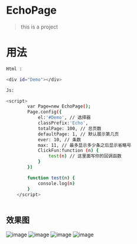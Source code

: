 # EchoPage

> this is a project

# 用法


``` bash
Html :

<div id="Demo"></div>

Js:

<script>
        var Page=new EchoPage();
        Page.config({
            el:'#Demo', // 选择器
            classPrefix:'Echo',
            totalPage: 100, // 总页数
            defaultPage: 1, // 默认展示第几页
            ever: 10, // 条数
            max: 11, // 最多显示多少条之后显示省略号
            ClickFun:function (n) {
                test(n) // 这里面写你的回调函数
            }
        })

        function test(n) {
            console.log(n)
        }
    </script>
    
```
## 效果图

![image](https://github.com/EchoPage/tree/master/read/1.png)
![image](https://github.com/EchoPage/tree/master/read/2.png)
![image](https://github.com/EchoPage/tree/master/read/3.png)
![image](https://github.com/EchoPage/tree/master/read/4.png)


